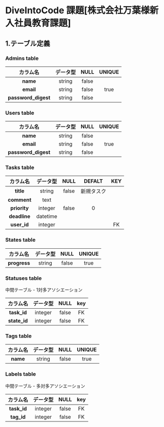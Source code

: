 # DiveIntoCode 課題[株式会社万葉様新入社員教育課題]

## 1.テーブル定義

### Admins table
|カラム名|データ型|NULL|UNIQUE|
|:--:|:--:|:--:|:--:|
|**name**|string|false|
|**email**|string|false|true|
|**password_digest**|string|false|

### Users table
|カラム名|データ型|NULL|UNIQUE|
|:--:|:--:|:--:|:--:|
|**name**|string|false|
|**email**|string|false|true|
|**password_digest**|string|false|

### Tasks table
|カラム名|データ型|NULL|DEFALT|KEY|
|:--:|:--:|:--:|:--:|:--:|
|**title**|string|false|新規タスク|
|**comment**|text|
|**priority**|integer|false|0|
|**deadline**|datetime|
|**user_id**|integer|||FK|

### States table
|カラム名|データ型|NULL|UNIQUE|
|:--:|:--:|:--:|:--:|
|**progress**|string|false|true|

### Statuses table

中間テーブル - 1対多アソシエーション

|カラム名|データ型|NULL|key|
|:--:|:--:|:--:|:--:|
|**task_id**|integer|false|FK|
|**state_id**|integer|false|FK|

### Tags table
|カラム名|データ型|NULL|UNIQUE|
|:--:|:--:|:--:|:--:|
|**name**|string|false|true|

### Labels table

中間テーブル - 多対多アソシエーション

|カラム名|データ型|NULL|key|
|:--:|:--:|:--:|:--:|
|**task_id**|integer|false|FK|
|**tag_id**|integer|false|FK|
